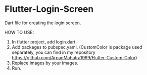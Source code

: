# Flutter-Login-Screen
Dart file for creating the login screen.

HOW TO USE:
1. In flutter project, add login.dart.
2. Add packages to pubspec.yaml. (CustomColor is package used separately, you can find in my repository https://github.com/ArpanMahatra1999/Flutter-Custom-Color)
3. Replace images by your images.
4. Run.
